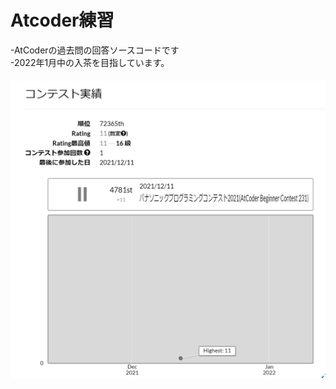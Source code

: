 # Atcoder練習
-AtCoderの過去問の回答ソースコードです <br>
-2022年1月中の入茶を目指しています。 <br>
　　
![imag](https://github.com/daichiterazawa/Atcoder/blob/master/img/1218.PNG)
